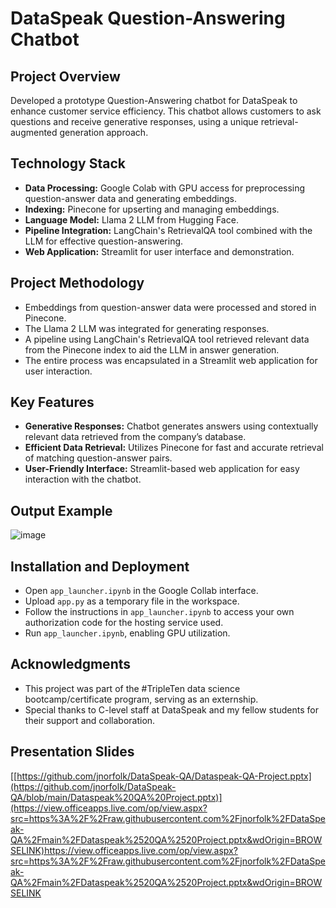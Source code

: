 # DataSpeak Question-Answering Chatbot

## Project Overview
Developed a prototype Question-Answering chatbot for DataSpeak to enhance customer service efficiency. This chatbot allows customers to ask questions and receive generative responses, using a unique retrieval-augmented generation approach.

## Technology Stack
- **Data Processing:** Google Colab with GPU access for preprocessing question-answer data and generating embeddings.
- **Indexing:** Pinecone for upserting and managing embeddings.
- **Language Model:** Llama 2 LLM from Hugging Face.
- **Pipeline Integration:** LangChain's RetrievalQA tool combined with the LLM for effective question-answering.
- **Web Application:** Streamlit for user interface and demonstration.

## Project Methodology
- Embeddings from question-answer data were processed and stored in Pinecone.
- The Llama 2 LLM was integrated for generating responses.
- A pipeline using LangChain's RetrievalQA tool retrieved relevant data from the Pinecone index to aid the LLM in answer generation.
- The entire process was encapsulated in a Streamlit web application for user interaction.

## Key Features
- **Generative Responses:** Chatbot generates answers using contextually relevant data retrieved from the company’s database.
- **Efficient Data Retrieval:** Utilizes Pinecone for fast and accurate retrieval of matching question-answer pairs.
- **User-Friendly Interface:** Streamlit-based web application for easy interaction with the chatbot.

## Output Example
![image](https://github.com/jnorfolk/Data-Projects-TripleTen/assets/117448822/e74d0c9e-ac54-4197-b9ab-9799076b0e02)

## Installation and Deployment
- Open `app_launcher.ipynb` in the Google Collab interface.
- Upload `app.py` as a temporary file in the workspace.
- Follow the instructions in `app_launcher.ipynb` to access your own authorization code for the hosting service used.
- Run `app_launcher.ipynb`, enabling GPU utilization. 

## Acknowledgments
- This project was part of the #TripleTen data science bootcamp/certificate program, serving as an externship.
- Special thanks to C-level staff at DataSpeak and my fellow students for their support and collaboration.

## Presentation Slides
[[https://github.com/jnorfolk/DataSpeak-QA/Dataspeak-QA-Project.pptx](https://github.com/jnorfolk/DataSpeak-QA/blob/main/Dataspeak%20QA%20Project.pptx)](https://view.officeapps.live.com/op/view.aspx?src=https%3A%2F%2Fraw.githubusercontent.com%2Fjnorfolk%2FDataSpeak-QA%2Fmain%2FDataspeak%2520QA%2520Project.pptx&wdOrigin=BROWSELINK)https://view.officeapps.live.com/op/view.aspx?src=https%3A%2F%2Fraw.githubusercontent.com%2Fjnorfolk%2FDataSpeak-QA%2Fmain%2FDataspeak%2520QA%2520Project.pptx&wdOrigin=BROWSELINK

